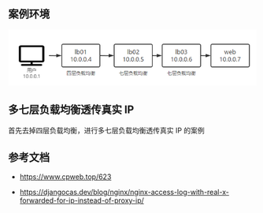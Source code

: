 ## 案例环境

![img](.assets/%E5%A4%9A%E5%B1%82%E7%BA%A7%E8%B4%9F%E8%BD%BD%E5%9D%87%E8%A1%A1%E9%80%8F%E4%BC%A0%E7%9C%9F%E5%AE%9EIP/nginx%E5%A4%9A%E5%B1%82%E7%BA%A7%E4%BB%A3%E7%90%86%E9%80%8F%E4%BC%A0%E7%9C%9F%E5%AE%9EIP.png)

## 多七层负载均衡透传真实 IP

首先去掉四层负载均衡，进行多七层负载均衡透传真实 IP 的案例

## 参考文档

- <https://www.cpweb.top/623>

- <https://djangocas.dev/blog/nginx/nginx-access-log-with-real-x-forwarded-for-ip-instead-of-proxy-ip/>